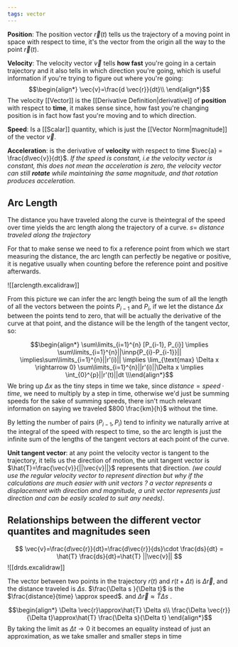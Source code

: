 ```yaml
---
tags: vector
---
```

**Position**: The position vector $\vec{r}(t)$ tells us the trajectory of a moving point in space with respect to time, it's the vector from the origin all the way to the point $\vec{r}(t)$.

**Velocity**: The velocity vector $\vec{v}$ tells **how fast** you're going in a certain trajectory and it also tells in which direction you're going, which is useful information if you're trying to figure out where you're going:
$$\begin{align*}
\vec{v}=\frac{d \vec{r}}{dt}\\
\end{align*}$$
The velocity [[Vector]] is the [[Derivative Definition|derivative]] of **position** with respect to **time**, it makes sense since, how fast you're changing position is in fact how fast you're moving and to which direction.

**Speed**: Is a [[Scalar]] quantity, which is just the [[Vector Norm|magnitude]] of the vector $\vec{v}$.

**Acceleration**: is the derivative of **velocity** with respect to time $\vec{a} = \frac{d\vec{v}}{dt}$. *If the speed is constant, i.e the velocity vector is constant, this does not mean the acceleration is zero, the velocity vector can still **rotate** while maintaining the same magnitude, and that rotation produces acceleration.*

## Arc Length

The distance you have traveled along the curve is theintegral of the speed over time yields the arc length along the trajectory of a curve. $s=$ *distance traveled along the trajectory*

For that to make sense we need to fix a reference point from which we start measuring the distance, the arc length can perfectly be negative or positive, it is negative usually when counting before the reference point and positive afterwards.

![[arclength.excalidraw]]

From this picture we can infer the arc length being the sum of all the length of all the vectors between the points $P_{i-1}$ and $P_{i}$, if we let the distance $\Delta x$ between the points tend to zero, that will be actually the derivative of the curve at that point, and the distance will be the length of the tangent vector, so:  

$$\begin{align*}
\sum\limits_{i=1}^{n} [P_{i-1}, P_{i}] \implies \sum\limits_{i=1}^{n}||\innp{P_{i}-P_{i-1}}|| \implies\sum\limits_{i=1}^{n}||r'(i)|| \implies \lim_{\text{max} \Delta x \rightarrow 0} \sum\limits_{i=1}^{n}||r'(i)||\Delta x \implies \int_{0}^{p}||r'(t)||dt
\\\end{align*}$$
We bring up $\Delta x$ as the tiny steps in time we take, since $distance=speed \cdot time$, we need to multiply by a step in time, otherwise we'd just be summing speeds for the sake of summing speeds, there isn't much relevant information on saying we traveled $800 \frac{km}{h}$ without the time.

By letting the number of pairs $(P_{i-1}, P_{i})$ tend to infinity we naturally arrive at the integral of the speed with respect to time, so the arc length is just the infinite sum of the lengths of the tangent vectors at each point of the curve.

**Unit tangent vector**: at any point the velocity vector is tangent to the trajectory, it tells us the direction of motion, the unit tangent vector is $\hat{T}=\frac{\vec{v}}{||\vec{v}||}$ represents that direction. *(we could use the regular velocity vector to represent direction but why if the calculations are much easier with unit vectors ? a vector represents a displacement with direction and magnitude, a unit vector represents just direction and can be easily scaled to suit any needs)*. 

## Relationships between the different vector quantites and magnitudes seen 

$$
\vec{v}=\frac{d\vec{r}}{dt}=\frac{d\vec{r}}{ds}\cdot \frac{ds}{dt} = \hat{T} \frac{ds}{dt}=\hat{T} ||\vec{v}||
$$
![[drds.excalidraw]]

The vector between two points in the trajectory $r(t)$ and $r(t + \Delta t)$ is $\Delta\vec{r}$, and the distance traveled is $\Delta s$. $\frac{\Delta s }{\Delta t}$ is the $\frac{distance}{time} \approx speed$. and $\Delta\vec{r} \approx \hat{T} \Delta s$ . 

$$\begin{align*}
\Delta \vec{r}\approx\hat{T} \Delta s\\
\frac{\Delta \vec{r}}{\Delta t}\approx\hat{T} \frac{\Delta s}{\Delta t}
\end{align*}$$
By taking the limit as $\Delta t \rightarrow 0$ it becomes an equality instead of just an approximation, as we take smaller and smaller steps in time